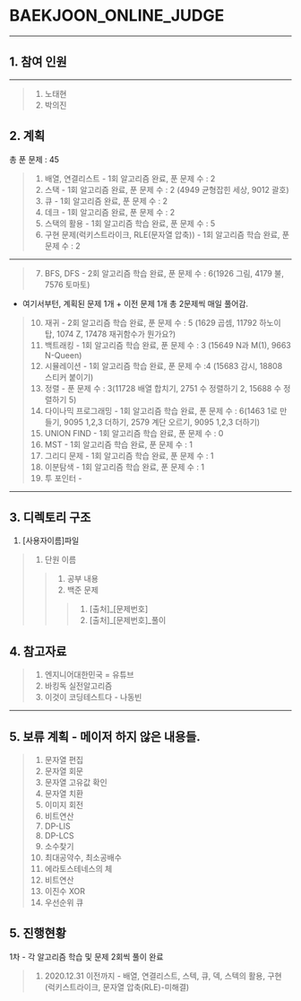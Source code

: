 # BAEKJOON_ONLINE_JUDGE
-----------------------
## 1. 참여 인원
---
>1. 노태현
>2. 박의진

## 2. 계획
총 푼 문제 : 45
>1. 배열, 연결리스트 - 1회 알고리즘 완료, 푼 문제 수 : 2
>2. 스택 - 1회 알고리즘 완료, 푼 문제 수 : 2 (4949 균형잡힌 세상, 9012 괄호)
>3. 큐 - 1회 알고리즘 완료, 푼 문제 수 : 2
>4. 데크 - 1회 알고리즘 완료, 푼 문제 수 : 2
>5. 스택의 활용 - 1회 알고리즘 학습 완료, 푼 문제 수 : 5
>6. 구현 문제(럭키스트라이크, RLE(문자열 압축)) - 1회 알고리즘 학습 완료, 푼 문제 수 : 2
---
>7. BFS, DFS - 2회 알고리즘 학습 완료, 푼 문제 수 : 6(1926 그림, 4179 불, 7576 토마토)
* 여기서부턴, 계획된 문제 1개 + 이전 문제 1개 총 2문제씩 매일 풀어감.
>10. 재귀 - 2회 알고리즘 학습 완료, 푼 문제 수 : 5 (1629 곱셈, 11792 하노이 탑, 1074 Z, 17478 재귀함수가 뭔가요?)
>11. 백트래킹 - 1회 알고리즘 학습 완료, 푼 문제 수 : 3 (15649 N과 M(1), 9663 N-Queen)
>12. 시뮬레이션 - 1회 알고리즘 학습 완료, 푼 문제 수 :4 (15683 감시, 18808 스티커 붙이기)
>13. 정렬 - 푼 문제 수 : 3(11728 배열 합치기, 2751 수 정렬하기 2, 15688 수 정렬하기 5)
>14. 다이나믹 프로그래밍 - 1회 알고리즘 학습 완료, 푼 문제 수 : 6(1463 1로 만들기, 9095 1,2,3 더하기, 2579 계단 오르기, 9095 1,2,3 더하기)
>15. UNION FIND - 1회 알고리즘 학습 완료, 푼 문제 수 : 0
>16. MST - 1회 알고리즘 학습 완료, 푼 문제 수 : 1
>17. 그리디 문제 - 1회 알고리즘 학습 완료, 푼 문제 수 : 1
>18. 이분탐색 - 1회 알고리즘 학습 완료, 푼 문제 수 : 1
>19. 투 포인터 - 
---
## 3. 디렉토리 구조
1. [사용자이름]파일
>1. 단원 이름
>>1. 공부 내용
>>2. 백준 문제
>>>1. [출처]_[문제번호]
>>>2. [출처]_[문제번호]_풀이

## 4. 참고자료
>1. 엔지니어대한민국 = 유튜브
>2. 바킹독 실전알고리즘
>3. 이것이 코딩테스트다 - 나동빈
---
## 5. 보류 계획 - 메이저 하지 않은 내용들.
>1. 문자열 편집
>2. 문자열 회문
>3. 문자열 고유값 확인
>4. 문자열 치환
>5. 이미지 회전
>6. 비트연산
>8. DP-LIS
>9. DP-LCS
>9. 소수찾기
>10. 최대공약수, 최소공배수
>11. 에라토스테네스의 체
>12. 비트연산
>13. 이진수 XOR
>14. 우선순위 큐

## 5. 진행현황 
1차 - 각 알고리즘 학습 및 문제 2회씩 풀이 완료
>1. 2020.12.31 이전까지 - 배열, 연결리스트, 스텍, 큐, 덱, 스텍의 활용, 구현(럭키스트라이크, 문자열 압축(RLE)-미해결)